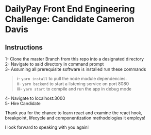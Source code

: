 # DailyPay Front End Engineering Challenge: Candidate Cameron Davis

## Instructions

1- Clone the master Branch from this repo into a designated directory  
2- Navigate to said directory in command prompt  
3- Assuming all prerequisite software is installed run these commands   
>i- `yarn install` to pull the node module dependencies.  
ii- `yarn backend` to start a listening service on port 8080  
iii- `yarn start` to compile and run the app in debug mode  

4- Navigate to localhost:3000   
5- Hire Candidate  

Thank you for the chance to learn react and examine the react hook, breakpoint, lifecycle and componentization methodologies it employs!  

I look forward to speaking with you again!



